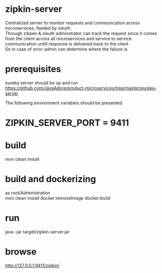 # zipkin-server
Centralized server to monitor requests and communication across microservices, feeded by sleuth <br/>
Through zikpen & sleuth adminstrator can track the request since it comes from the client across all microservices and service to service communication untill response is delivered back to the client<br/>
So in case of error admin can determine where the failure is.


# prerequisites
eureka server should be up and run<br/>
<a href="https://github.com/JavaAdore/product-microservices/tree/master/eureka-server">https://github.com/JavaAdore/product-microservices/tree/master/eureka-server</a> <br/>



The following environment variables should be presented
# ZIPKIN_SERVER_PORT = 9411


# build
mvn clean install 

# build and dockerizing
as root/Administration <br/>
mvn clean install docker:removeImage docker:build

# run
java -jar target/zipkin-server.jar
# browse 
http://127.0.0.1:9411/zipkin/
